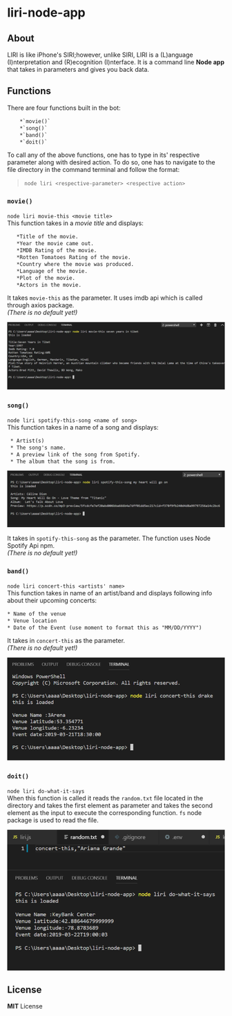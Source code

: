 # liri-node-app
## About

LIRI is like iPhone's SIRI;however, unlike SIRI, LIRI is a (L)anguage (I)nterpretation and (R)ecognition (I)nterface. It is a command line **Node app** that takes in parameters and gives you back data.

## Functions

There are four functions built in the bot:  

        *`movie()`
        *`song()`
        *`band()`
        *`doit()`

To call any of the above functions, one has to type in its' respective parameter along with desired action. To do so, one has to navigate to the file directory in the command terminal and follow the format:
> `node liri <respective-parameter> <respective action>`

### `movie()`
`node liri movie-this <movie title>`  
This function takes in a *movie title* and displays:  

       *Title of the movie.
       *Year the movie came out.
       *IMDB Rating of the movie.
       *Rotten Tomatoes Rating of the movie.
       *Country where the movie was produced.
       *Language of the movie.
       *Plot of the movie.
       *Actors in the movie.

It takes `movie-this` as the parameter. It uses imdb api which is called through axios package.   
*(There is no default yet!)*

![Image](movie.jpeg)



### `song()`
`node liri spotify-this-song <name of song>`  
This function takes in a name of a song and displays:  

     * Artist(s)
     * The song's name.
     * A preview link of the song from Spotify.
     * The album that the song is from.

![Image](song.jpeg)


It takes in `spotify-this-song` as the parameter. The function uses Node Spotify Api npm.   
*(There is no default yet!)*

### `band()`
`node liri concert-this <artists' name>`  
This function takes in name of an artist/band and displays following info about their upcoming concerts:  

    * Name of the venue
    * Venue location
    * Date of the Event (use moment to format this as "MM/DD/YYYY")

It takes in `concert-this` as the parameter.  
*(There is no default yet!)*

![Image](band.jpeg)


### `doit()`
`node liri do-what-it-says`  
When this function is called it reads the `random.txt` file located in the directory and takes the first element as parameter and takes the second element as the input to execute the corresponding function. `fs` node package is used to read the file.

![Image](doit.jpeg)



## License
**MIT** License